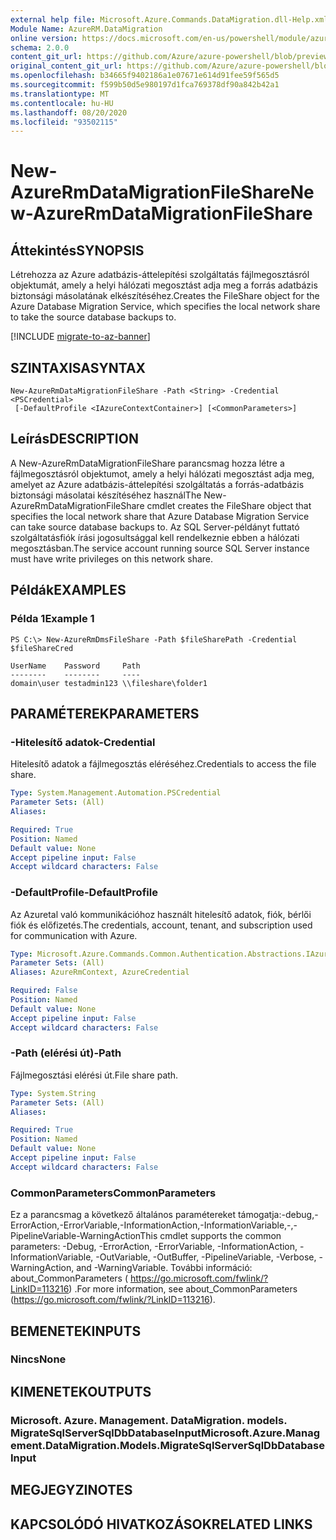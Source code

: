 ```yaml
---
external help file: Microsoft.Azure.Commands.DataMigration.dll-Help.xml
Module Name: AzureRM.DataMigration
online version: https://docs.microsoft.com/en-us/powershell/module/azurerm.datamigration/New-AzureRmDataMigrationFileShare
schema: 2.0.0
content_git_url: https://github.com/Azure/azure-powershell/blob/preview/src/ResourceManager/DataMigration/Commands.DataMigration/help/New-AzureRmDataMigrationFileShare.md
original_content_git_url: https://github.com/Azure/azure-powershell/blob/preview/src/ResourceManager/DataMigration/Commands.DataMigration/help/New-AzureRmDataMigrationFileShare.md
ms.openlocfilehash: b34665f9402186a1e07671e614d91fee59f565d5
ms.sourcegitcommit: f599b50d5e980197d1fca769378df90a842b42a1
ms.translationtype: MT
ms.contentlocale: hu-HU
ms.lasthandoff: 08/20/2020
ms.locfileid: "93502115"
---
```

# <span data-ttu-id="2514d-101">New-AzureRmDataMigrationFileShare</span><span class="sxs-lookup"><span data-stu-id="2514d-101">New-AzureRmDataMigrationFileShare</span></span>

## <span data-ttu-id="2514d-102">Áttekintés</span><span class="sxs-lookup"><span data-stu-id="2514d-102">SYNOPSIS</span></span>
<span data-ttu-id="2514d-103">Létrehozza az Azure adatbázis-áttelepítési szolgáltatás fájlmegosztásról objektumát, amely a helyi hálózati megosztást adja meg a forrás adatbázis biztonsági másolatának elkészítéséhez.</span><span class="sxs-lookup"><span data-stu-id="2514d-103">Creates the FileShare object for the Azure Database Migration Service, which specifies the local network share to take the source database backups to.</span></span>

[!INCLUDE [migrate-to-az-banner](../../includes/migrate-to-az-banner.md)]

## <span data-ttu-id="2514d-104">SZINTAXISA</span><span class="sxs-lookup"><span data-stu-id="2514d-104">SYNTAX</span></span>

```
New-AzureRmDataMigrationFileShare -Path <String> -Credential <PSCredential>
 [-DefaultProfile <IAzureContextContainer>] [<CommonParameters>]
```

## <span data-ttu-id="2514d-105">Leírás</span><span class="sxs-lookup"><span data-stu-id="2514d-105">DESCRIPTION</span></span>
<span data-ttu-id="2514d-106">A New-AzureRmDataMigrationFileShare parancsmag hozza létre a fájlmegosztásról objektumot, amely a helyi hálózati megosztást adja meg, amelyet az Azure adatbázis-áttelepítési szolgáltatás a forrás-adatbázis biztonsági másolatai készítéséhez használ</span><span class="sxs-lookup"><span data-stu-id="2514d-106">The New-AzureRmDataMigrationFileShare cmdlet creates the FileShare object that specifies the local network share that Azure Database Migration Service can take source database backups to.</span></span> <span data-ttu-id="2514d-107">Az SQL Server-példányt futtató szolgáltatásfiók írási jogosultsággal kell rendelkeznie ebben a hálózati megosztásban.</span><span class="sxs-lookup"><span data-stu-id="2514d-107">The service account running source SQL Server instance must have write privileges on this network share.</span></span>

## <span data-ttu-id="2514d-108">Példák</span><span class="sxs-lookup"><span data-stu-id="2514d-108">EXAMPLES</span></span>

### <span data-ttu-id="2514d-109">Példa 1</span><span class="sxs-lookup"><span data-stu-id="2514d-109">Example 1</span></span>
```
PS C:\> New-AzureRmDmsFileShare -Path $fileSharePath -Credential $fileShareCred

UserName    Password     Path
--------    --------     ----
domain\user testadmin123 \\fileshare\folder1
```

## <span data-ttu-id="2514d-110">PARAMÉTEREK</span><span class="sxs-lookup"><span data-stu-id="2514d-110">PARAMETERS</span></span>

### <span data-ttu-id="2514d-111">-Hitelesítő adatok</span><span class="sxs-lookup"><span data-stu-id="2514d-111">-Credential</span></span>
<span data-ttu-id="2514d-112">Hitelesítő adatok a fájlmegosztás eléréséhez.</span><span class="sxs-lookup"><span data-stu-id="2514d-112">Credentials to access the file share.</span></span>

```yaml
Type: System.Management.Automation.PSCredential
Parameter Sets: (All)
Aliases:

Required: True
Position: Named
Default value: None
Accept pipeline input: False
Accept wildcard characters: False
```

### <span data-ttu-id="2514d-113">-DefaultProfile</span><span class="sxs-lookup"><span data-stu-id="2514d-113">-DefaultProfile</span></span>
<span data-ttu-id="2514d-114">Az Azuretal való kommunikációhoz használt hitelesítő adatok, fiók, bérlői fiók és előfizetés.</span><span class="sxs-lookup"><span data-stu-id="2514d-114">The credentials, account, tenant, and subscription used for communication with Azure.</span></span>

```yaml
Type: Microsoft.Azure.Commands.Common.Authentication.Abstractions.IAzureContextContainer
Parameter Sets: (All)
Aliases: AzureRmContext, AzureCredential

Required: False
Position: Named
Default value: None
Accept pipeline input: False
Accept wildcard characters: False
```

### <span data-ttu-id="2514d-115">-Path (elérési út)</span><span class="sxs-lookup"><span data-stu-id="2514d-115">-Path</span></span>
<span data-ttu-id="2514d-116">Fájlmegosztási elérési út.</span><span class="sxs-lookup"><span data-stu-id="2514d-116">File share path.</span></span>

```yaml
Type: System.String
Parameter Sets: (All)
Aliases:

Required: True
Position: Named
Default value: None
Accept pipeline input: False
Accept wildcard characters: False
```

### <span data-ttu-id="2514d-117">CommonParameters</span><span class="sxs-lookup"><span data-stu-id="2514d-117">CommonParameters</span></span>
<span data-ttu-id="2514d-118">Ez a parancsmag a következő általános paramétereket támogatja:-debug,-ErrorAction,-ErrorVariable,-InformationAction,-InformationVariable,-,-PipelineVariable-WarningAction</span><span class="sxs-lookup"><span data-stu-id="2514d-118">This cmdlet supports the common parameters: -Debug, -ErrorAction, -ErrorVariable, -InformationAction, -InformationVariable, -OutVariable, -OutBuffer, -PipelineVariable, -Verbose, -WarningAction, and -WarningVariable.</span></span> <span data-ttu-id="2514d-119">További információ: about_CommonParameters ( https://go.microsoft.com/fwlink/?LinkID=113216) .</span><span class="sxs-lookup"><span data-stu-id="2514d-119">For more information, see about_CommonParameters (https://go.microsoft.com/fwlink/?LinkID=113216).</span></span>

## <span data-ttu-id="2514d-120">BEMENETEK</span><span class="sxs-lookup"><span data-stu-id="2514d-120">INPUTS</span></span>

### <span data-ttu-id="2514d-121">Nincs</span><span class="sxs-lookup"><span data-stu-id="2514d-121">None</span></span>

## <span data-ttu-id="2514d-122">KIMENETEK</span><span class="sxs-lookup"><span data-stu-id="2514d-122">OUTPUTS</span></span>

### <span data-ttu-id="2514d-123">Microsoft. Azure. Management. DataMigration. models. MigrateSqlServerSqlDbDatabaseInput</span><span class="sxs-lookup"><span data-stu-id="2514d-123">Microsoft.Azure.Management.DataMigration.Models.MigrateSqlServerSqlDbDatabaseInput</span></span>

## <span data-ttu-id="2514d-124">MEGJEGYZI</span><span class="sxs-lookup"><span data-stu-id="2514d-124">NOTES</span></span>

## <span data-ttu-id="2514d-125">KAPCSOLÓDÓ HIVATKOZÁSOK</span><span class="sxs-lookup"><span data-stu-id="2514d-125">RELATED LINKS</span></span>
